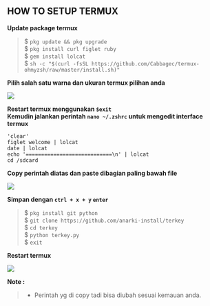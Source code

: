 ## HOW TO SETUP TERMUX 

**Update package termux**

> $ `pkg update && pkg upgrade`          
> $ `pkg install curl figlet ruby`                       
> $ `gem install lolcat`                                
> $ `sh -c "$(curl -fsSL https://github.com/Cabbagec/termux-ohmyzsh/raw/master/install.sh)"`   

**Pilih salah satu warna dan ukuran termux pilihan anda**

![](https://i.ibb.co/CwB1kPp/photo-2020-11-24-20-26-31.jpg)

**Restart termux menggunakan `$exit`**                                  
**Kemudin jalankan perintah `nano ~/.zshrc` untuk mengedit interface termux**

```
'clear'               
figlet welcome | lolcat                  
date | lolcat                   
echo '============================\n' | lolcat              
cd /sdcard                        
```

**Copy perintah diatas dan paste dibagian paling bawah file**

![](https://i.ibb.co/sVYQ0Nj/photo-2020-11-24-20-16-02.jpg)

**Simpan dengan `ctrl + x + y` `enter`**
> $ `pkg install git python`                          
> $ `git clone https://github.com/anarki-install/terkey`    
> $ `cd terkey`                           
> $ `python terkey.py`                        
> $ `exit`                              

**Restart termux**

![](https://i.ibb.co/S6LpdrC/photo-2020-11-24-20-26-33.jpg)

**Note :**
>- Perintah yg di copy tadi bisa diubah sesuai kemauan anda.
